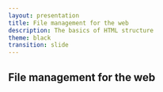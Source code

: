```yaml
---
layout: presentation
title: File management for the web
description: The basics of HTML structure
theme: black
transition: slide
---
```


<!--

File management on the web
  * How linking works
  * Files to track
  * Moving files around
  * FTP
    * Basics
  * GIT
    * Forking
    * Commiting
    * Branching
    * Push
    * Pull
    * Pull request

-->

<section>

  <h2>File management for the web</h2>

</section>